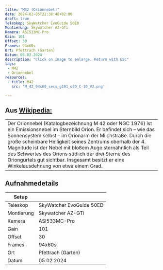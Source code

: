 ```yaml
--- 
title: "M42 (Orionnebel)" 
date: 2024-02-05T22:38:48+02:00 
draft: true 
Teleskop: SkyWatcher EvoGuide 50ED
Montierung: Skywatcher AZ-GTi
Kamera: ASI533MC-Pro
Gain: 101
Offset: 30
Frames: 94x60s
Ort: Pfettrach (Garten)
Datum: 05.02.2024
description: "Click on image to enlarge. Return with ESC" 
tags:
 - M42
 - Orionnebel
resources:
 - title: M42
   src: 'M_42_94x60_secs_g101_o30_C-10_V2.png'

---
```


## Aus [Wikipedia:](https://de.wikipedia.org/wiki/Orionnebel)
<table><tr><td>
Der Orionnebel (Katalogbezeichnung M 42 oder NGC 1976) ist ein Emissionsnebel im Sternbild Orion. Er befindet sich – wie das Sonnensystem selbst – im Orionarm der Milchstraße. Durch die große scheinbare Helligkeit seines Zentrums oberhalb der 4. Magnitude ist der Nebel mit bloßem Auge sternähnlich als Teil des Schwertes des Orions südlich der drei Sterne des Oriongürtels gut sichtbar. Insgesamt besitzt er eine Winkelausdehnung von etwa einem Grad. 
</td></tr></table>

## Aufnahmedetails

|Setup       |                          |
|------------|--------------------------|
|Teleskop | SkyWatcher EvoGuide 50ED |
|Montierung | Skywatcher AZ-GTi |
|Kamera | ASI533MC-Pro |
|Gain | 101 |
|Offset | 30 |
|Frames | 94x60s |
|Ort | Pfettrach (Garten) |
|Datum | 05.02.2024 |
